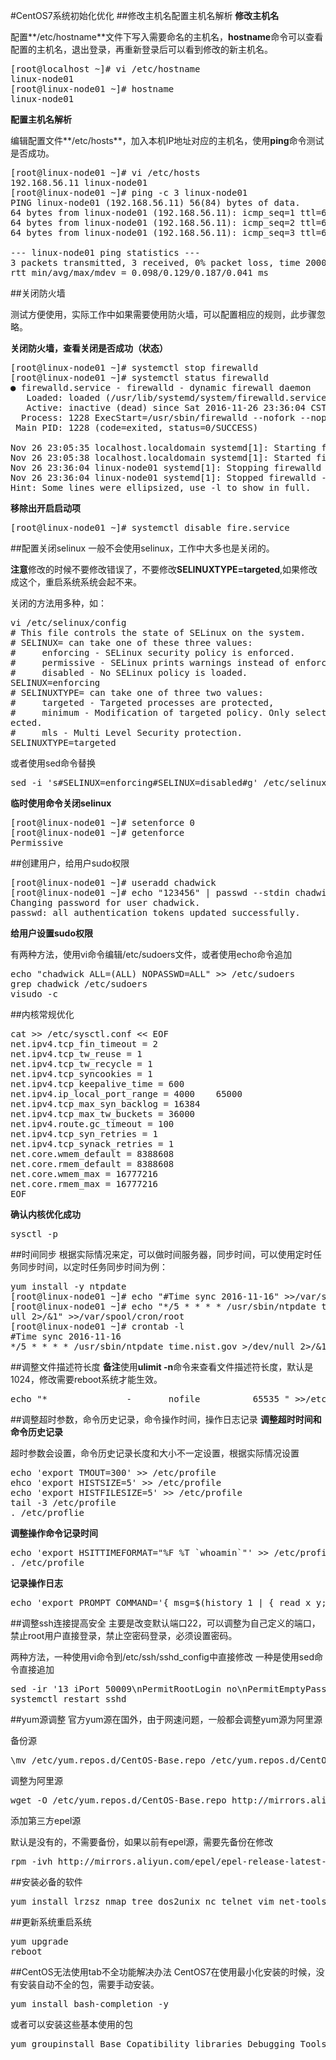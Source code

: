 #CentOS7系统初始化优化
##修改主机名配置主机名解析
**修改主机名**

配置**/etc/hostname**文件下写入需要命名的主机名，**hostname**命令可以查看配置的主机名，退出登录，再重新登录后可以看到修改的新主机名。
<pre>
[root@localhost ~]# vi /etc/hostname
linux-node01
[root@linux-node01 ~]# hostname
linux-node01
</pre>
**配置主机名解析**

编辑配置文件**/etc/hosts**，加入本机IP地址对应的主机名，使用**ping**命令测试是否成功。
<pre>
[root@linux-node01 ~]# vi /etc/hosts
192.168.56.11 linux-node01
[root@linux-node01 ~]# ping -c 3 linux-node01
PING linux-node01 (192.168.56.11) 56(84) bytes of data.
64 bytes from linux-node01 (192.168.56.11): icmp_seq=1 ttl=64 time=0.187 ms
64 bytes from linux-node01 (192.168.56.11): icmp_seq=2 ttl=64 time=0.098 ms
64 bytes from linux-node01 (192.168.56.11): icmp_seq=3 ttl=64 time=0.103 ms

--- linux-node01 ping statistics ---
3 packets transmitted, 3 received, 0% packet loss, time 2000ms
rtt min/avg/max/mdev = 0.098/0.129/0.187/0.041 ms
</pre>
##关闭防火墙

测试方便使用，实际工作中如果需要使用防火墙，可以配置相应的规则，此步骤忽略。

**关闭防火墙，查看关闭是否成功（状态）**
<pre>
[root@linux-node01 ~]# systemctl stop firewalld
[root@linux-node01 ~]# systemctl status firewalld
● firewalld.service - firewalld - dynamic firewall daemon
   Loaded: loaded (/usr/lib/systemd/system/firewalld.service; enabled; vendor preset: enabled)
   Active: inactive (dead) since Sat 2016-11-26 23:36:04 CST; 44s ago
  Process: 1228 ExecStart=/usr/sbin/firewalld --nofork --nopid $FIREWALLD_ARGS (code=exited, status=0/SUCCESS)
 Main PID: 1228 (code=exited, status=0/SUCCESS)

Nov 26 23:05:35 localhost.localdomain systemd[1]: Starting firewalld - dynami....
Nov 26 23:05:38 localhost.localdomain systemd[1]: Started firewalld - dynamic....
Nov 26 23:36:04 linux-node01 systemd[1]: Stopping firewalld - dynamic firewal....
Nov 26 23:36:04 linux-node01 systemd[1]: Stopped firewalld - dynamic firewall....
Hint: Some lines were ellipsized, use -l to show in full.
</pre>
**移除出开启启动项**
<pre>
[root@linux-node01 ~]# systemctl disable fire.service
</pre>
##配置关闭selinux
一般不会使用selinux，工作中大多也是关闭的。

**注意**修改的时候不要修改错误了，不要修改**SELINUXTYPE=targeted**,如果修改成这个，重启系统系统会起不来。

关闭的方法用多种，如：
<pre>
vi /etc/selinux/config
# This file controls the state of SELinux on the system.
# SELINUX= can take one of these three values:
#     enforcing - SELinux security policy is enforced.
#     permissive - SELinux prints warnings instead of enforcing.
#     disabled - No SELinux policy is loaded.
SELINUX=enforcing
# SELINUXTYPE= can take one of three two values:
#     targeted - Targeted processes are protected,
#     minimum - Modification of targeted policy. Only selected processes are prot
ected.
#     mls - Multi Level Security protection.
SELINUXTYPE=targeted
</pre>
或者使用sed命令替换
<pre>
sed -i 's#SELINUX=enforcing#SELINUX=disabled#g' /etc/selinux/config
</pre>
**临时使用命令关闭selinux**
<pre>
[root@linux-node01 ~]# setenforce 0
[root@linux-node01 ~]# getenforce 
Permissive
</pre>
##创建用户，给用户sudo权限
<pre>
[root@linux-node01 ~]# useradd chadwick
[root@linux-node01 ~]# echo "123456" | passwd --stdin chadwick
Changing password for user chadwick.
passwd: all authentication tokens updated successfully.
</pre>
**给用户设置sudo权限**

有两种方法，使用vi命令编辑/etc/sudoers文件，或者使用echo命令追加
<pre>
echo "chadwick ALL=(ALL) NOPASSWD=ALL" >> /etc/sudoers
grep chadwick /etc/sudoers
visudo -c
</pre>
##内核常规优化
<pre>
cat >> /etc/sysctl.conf << EOF
net.ipv4.tcp_fin_timeout = 2
net.ipv4.tcp_tw_reuse = 1
net.ipv4.tcp_tw_recycle = 1
net.ipv4.tcp_syncookies = 1
net.ipv4.tcp_keepalive_time = 600
net.ipv4.ip_local_port_range = 4000    65000
net.ipv4.tcp_max_syn_backlog = 16384
net.ipv4.tcp_max_tw_buckets = 36000
net.ipv4.route.gc_timeout = 100
net.ipv4.tcp_syn_retries = 1
net.ipv4.tcp_synack_retries = 1
net.core.wmem_default = 8388608
net.core.rmem_default = 8388608
net.core.wmem_max = 16777216
net.core.rmem_max = 16777216
EOF
</pre>
**确认内核优化成功**
<pre>
sysctl -p
</pre>
##时间同步
根据实际情况来定，可以做时间服务器，同步时间，可以使用定时任务同步时间，以定时任务同步时间为例：
<pre>
yum install -y ntpdate
[root@linux-node01 ~]# echo "#Time sync 2016-11-16" >>/var/spool/cron/root
[root@linux-node01 ~]# echo "*/5 * * * * /usr/sbin/ntpdate time.nist.gov >/dev/n
ull 2>/&1" >>/var/spool/cron/root 
[root@linux-node01 ~]# crontab -l
#Time sync 2016-11-16
*/5 * * * * /usr/sbin/ntpdate time.nist.gov >/dev/null 2>/&1
</pre>
##调整文件描述符长度
**备注**使用**ulimit -n**命令来查看文件描述符长度，默认是1024，修改需要reboot系统才能生效。
<pre>
echo "*               -       nofile          65535 " >>/etc/security/limits.conf
</pre>
##调整超时参数，命令历史记录，命令操作时间，操作日志记录
**调整超时时间和命令历史记录**

超时参数会设置，命令历史记录长度和大小不一定设置，根据实际情况设置
<pre>
echo 'export TMOUT=300' >> /etc/profile
ehco 'export HISTSIZE=5' >> /etc/profile
echo 'export HISTFILESIZE=5' >> /etc/profile
tail -3 /etc/profile
. /etc/proflie
</pre>
**调整操作命令记录时间**
<pre>
echo 'export HSITTIMEFORMAT="%F %T `whoamin`"' >> /etc/profile
. /etc/profile
</pre>
**记录操作日志**
<pre>
echo 'export PROMPT_COMMAND='{ msg=$(history 1 | { read x y; echo $y; });logger "[euid=$(whoami)]":$(who am i)[`pwd`]"$msg"; }''>>/etc/profile
</pre>
##调整ssh连接提高安全
主要是改变默认端口22，可以调整为自己定义的端口，禁止root用户直接登录，禁止空密码登录，必须设置密码。

两种方法，一种使用vi命令到/etc/ssh/sshd_config中直接修改
一种是使用sed命令直接追加
<pre>
sed -ir '13 iPort 50009\nPermitRootLogin no\nPermitEmptyPasswords no' /etc/ssh/sshd_config
systemctl restart sshd
</pre>
##yum源调整
官方yum源在国外，由于网速问题，一般都会调整yum源为阿里源

备份源
<pre>
\mv /etc/yum.repos.d/CentOS-Base.repo /etc/yum.repos.d/CentOS-Base.repo.backup
</pre>
调整为阿里源
<pre>
wget -O /etc/yum.repos.d/CentOS-Base.repo http://mirrors.aliyun.com/repo/Centos-7.repo
</pre>
添加第三方epel源

默认是没有的，不需要备份，如果以前有epel源，需要先备份在修改
<pre>
rpm -ivh http://mirrors.aliyun.com/epel/epel-release-latest-7.noarch.rpm
</pre>
##安装必备的软件
<pre>
yum install lrzsz nmap tree dos2unix nc telnet vim net-tools wget -y
</pre>
##更新系统重启系统
<pre>
yum upgrade
reboot
</pre>
##CentOS无法使用tab不全功能解决办法
CentOS7在使用最小化安装的时候，没有安装自动不全的包，需要手动安装。
<pre>
yum install bash-completion -y
</pre>
或者可以安装这些基本使用的包
<pre>
yum groupinstall Base Copatibility libraries Debugging Tools Dial-up Networking suppport Hardware monitoring utilities Performance Tools Devlopment tools
</pre>
